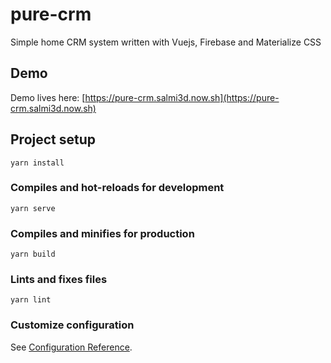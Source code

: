 # pure-crm

Simple home CRM system written with Vuejs, Firebase and Materialize CSS

## Demo

Demo lives here: [https://pure-crm.salmi3d.now.sh](https://pure-crm.salmi3d.now.sh)

## Project setup

```
yarn install
```

### Compiles and hot-reloads for development

```
yarn serve
```

### Compiles and minifies for production

```
yarn build
```

### Lints and fixes files

```
yarn lint
```

### Customize configuration

See [Configuration Reference](https://cli.vuejs.org/config/).
